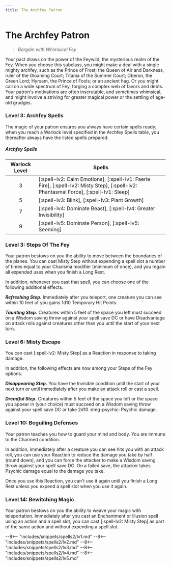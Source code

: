 ```yaml
---
title: The Archfey Patron
---
```


# The Archfey Patron

> *Bargain with Whimsical Fey*

Your pact draws on the power of the Feywild, the mysterious realm of the Fey. When you choose this subclass, you might make a deal with a single mighty archfey, such as the Prince of Frost; the Queen of Air and Darkness, ruler of the Gloaming Court; Titania of the Summer Court; Oberon, the Green Lord; Hyrsam, the Prince of Fools; or an ancient hag. Or you might call on a wide spectrum of Fey, forging a complex web of favors and debts. Your patron's motivations are often inscrutable, and sometimes whimsical, and might involve a striving for greater magical power or the settling of age-old grudges.

### Level 3: Archfey Spells

The magic of your patron ensures you always have certain spells ready; when you reach a Warlock level specified in the Archfey Spells table, you thereafter always have the listed spells prepared.

##### Archfey Spells 

| Warlock Level | Spells |
|:-:|---|
| 3 | [:spell-lv2: Calm Emotions], [:spell-lv1: Faerie Fire], [:spell-lv2: Misty Step], [:spell-lv2: Phantasmal Force], [:spell-lv1: Sleep] |
| 5 | [:spell-lv3: Blink], [:spell-lv3: Plant Growth] |
| 7 | [:spell-lv4: Dominate Beast], [:spell-lv4: Greater Invisibility] |
| 9 | [:spell-lv5: Dominate Person], [:spell-lv5: Seeming] |

### Level 3: Steps Of The Fey

Your patron bestows on you the ability to move between the boundaries of the planes. You can cast Misty Step without expending a spell slot a number of times equal to your Charisma modifier (minimum of once), and you regain all expended uses when you finish a Long Rest.
 
In addition, whenever you cast that spell, you can choose one of the following additional effects.

***Refreshing Step.*** Immediately after you teleport, one creature you can see within 10 feet of you gains 1d10 Temporary Hit Points.

***Taunting Step.*** Creatures within 5 feet of the space you left must succeed on a Wisdom saving throw against your spell save DC or have Disadvantage on attack rolls against creatures other than you until the start of your next turn.

### Level 6: Misty Escape

You can cast [:spell-lv2: Misty Step] as a Reaction in response to taking damage.

In addition, the following effects are now among your Steps of the Fey options.

***Disappearing Step.*** You have the Invisible condition until the start of your next turn or until immediately after you make an attack roll or cast a spell.

***Dreadful Step.*** Creatures within 5 feet of the space you left or the space you appear in (your choice) must succeed on a Wisdom saving throw against your spell save DC or take 2d10 :dmg-psychic: Psychic damage.

### Level 10: Beguiling Defenses

Your patron teaches you how to guard your mind and body. You are immune to the Charmed condition.

In addition, immediately after a creature you can see hits you with an attack roll, you can use your Reaction to reduce the damage you take by half (round down), and you can force the attacker to make a Wisdom saving throw against your spell save DC. On a failed save, the attacker takes Psychic damage equal to the damage you take.

Once you use this Reaction, you can't use it again until you finish a Long Rest unless you expend a spell slot when you use it again.

### Level 14: Bewitching Magic

Your patron bestows on you the ability to weave your magic with teleportation. Immediately after you cast an Enchantment or Illusion spell using an action and a spell slot, you can cast [:spell-lv2: Misty Step] as part of the same action and without expending a spell slot.

--8<-- "includes/snippets/spells2/lv1.md"
--8<-- "includes/snippets/spells2/lv2.md"
--8<-- "includes/snippets/spells2/lv3.md"
--8<-- "includes/snippets/spells2/lv4.md"
--8<-- "includes/snippets/spells2/lv5.md"
